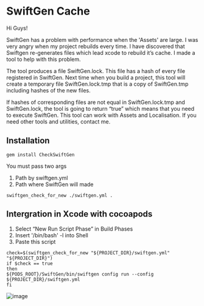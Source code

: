 # SwiftGen Cache

Hi Guys!

SwiftGen has a problem with performance when the 'Assets' are large.
I was very angry when my project rebuilds every time. 
I have discovered that Swiftgen re-generates files which lead xcode to rebuild it’s cache.
I made a tool to help with this problem.

The tool produces a file SwiftGen.lock. 
This file has a hash of every file registered in SwiftGen.
Next time when you build a project, this tool will create a temporary file SwiftGen.lock.tmp that is a copy of SwiftGen.tmp including hashes of the new files.

If hashes of corresponding files are not equal in SwiftGen.lock.tmp and SwiftGen.lock, the tool is going to return “true” which means that you need to execute SwiftGen.
This tool can work with Assets and Localisation. If you need other tools and utilities, contact me.

## Installation

```
gem install CheckSwiftGen
```

You must pass two args
1) Path by swiftgen.yml
2) Path where SwiftGen will made

```
swiftgen_check_for_new ./swiftgen.yml .
```


## Intergration in Xсode with cocoapods
1) Select “New Run Script Phase” in Build Phases
2) Insert '/bin/bash' -l into Shell
3) Paste this script

```
check=$(swiftgen_check_for_new "${PROJECT_DIR}/swiftgen.yml" "${PROJECT_DIR}")
if $check == true
then
${PODS_ROOT}/SwiftGen/bin/swiftgen config run --config ${PROJECT_DIR}/swiftgen.yml
fi
```

![image](https://user-images.githubusercontent.com/1247906/128891065-463064ca-400e-40dc-9674-87e105a3dc55.png)
